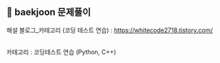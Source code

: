 ## :running: baekjoon 문제풀이 

해설 블로그_카테고리 (코딩 테스트 연습) : https://whitecode2718.tistory.com/ <br><br>

카테고리 : 코딩테스트 연습 (Python, C++)
